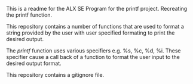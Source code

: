 This is a readme for the ALX SE Program for the printf project. Recreating the printf function.

This repository contains a number of functions that are used to format a string provided by the user with user specified formating to print the desired output. 

The _printf_ function uses various specifiers e.g. %s, %c, %d, %i.
These specifier cause a call back of a function to format the user input to the desired output format.

This repository contains a gitignore file.
